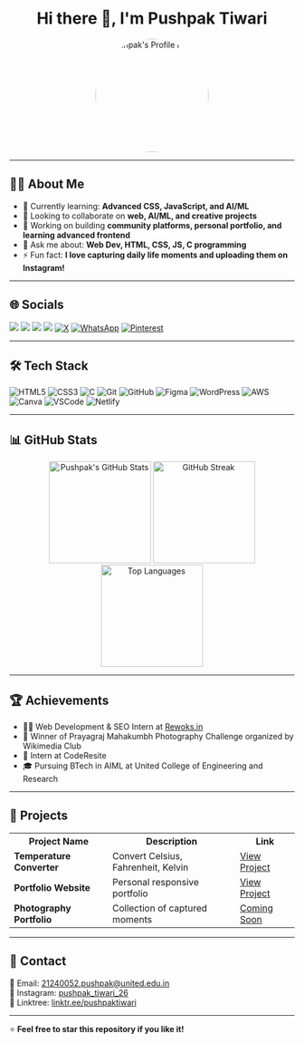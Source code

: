 <h1 align="center">Hi there 👋, I'm Pushpak Tiwari</h1>


<p align="center">
  <img src="https://avatars.githubusercontent.com/u/101932624?v=4" width="200" style="border-radius:50%" alt="Pushpak's Profile Picture" />
</p>

---

## 👨‍💻 About Me

- 🌱 Currently learning: <b>Advanced CSS, JavaScript, and AI/ML</b>
- 🤝 Looking to collaborate on <b>web, AI/ML, and creative projects</b>
- 🔭 Working on building <b>community platforms, personal portfolio, and learning advanced frontend</b>
- 💬 Ask me about: <b>Web Dev, HTML, CSS, JS, C programming</b>
- ⚡ Fun fact: <b>I love capturing daily life moments and uploading them on Instagram!</b>

---

## 🌐 Socials

<p align="left">
<a href="https://www.linkedin.com/in/pushpaktiwari/" target="_blank"><img src="https://img.shields.io/badge/LinkedIn-0077B5?style=for-the-badge&logo=linkedin&logoColor=white"/></a>
<a href="https://www.instagram.com/pushpaktiwari/" target="_blank"><img src="https://img.shields.io/badge/Instagram-E4405F?style=for-the-badge&logo=instagram&logoColor=white"/></a>
<a href="https://github.com/pushpaktiwarii" target="_blank"><img src="https://img.shields.io/badge/GitHub-181717?style=for-the-badge&logo=github&logoColor=white"/></a>
<a href="mailto:pushpaktiwari6@gmail.com" target="_blank"><img src="https://img.shields.io/badge/Email-D14836?style=for-the-badge&logo=gmail&logoColor=white"/></a>
<a href="https://twitter.com/pushpaktiwarii" target="_blank"><img src="https://img.shields.io/badge/X-1DA1F2?style=for-the-badge&logo=twitter&logoColor=white" alt="X"/></a>
<a href="https://wa.me/+917355559797" target="_blank"><img src="https://img.shields.io/badge/WhatsApp-25D366?style=for-the-badge&logo=whatsapp&logoColor=white" alt="WhatsApp"/></a>
<a href="https://pinterest.com/pushpaktiwarii" target="_blank"><img src="https://img.shields.io/badge/Pinterest-BD081C?style=for-the-badge&logo=pinterest&logoColor=white" alt="Pinterest"/></a>
</p>

---

## 🛠 Tech Stack

![HTML5](https://img.shields.io/badge/HTML5-E34F26?logo=html5&logoColor=white&style=for-the-badge)
![CSS3](https://img.shields.io/badge/CSS3-1572B6?logo=css3&logoColor=white&style=for-the-badge)
![C](https://img.shields.io/badge/C-00599C?logo=c&logoColor=white&style=for-the-badge)
![Git](https://img.shields.io/badge/Git-F05032?logo=git&logoColor=white&style=for-the-badge)
![GitHub](https://img.shields.io/badge/GitHub-181717?logo=github&logoColor=white&style=for-the-badge)
![Figma](https://img.shields.io/badge/Figma-F24E1E?logo=figma&logoColor=white&style=for-the-badge)
![WordPress](https://img.shields.io/badge/WordPress-21759B?logo=wordpress&logoColor=white&style=for-the-badge)
![AWS](https://img.shields.io/badge/AWS-232F3E?logo=amazon-aws&logoColor=white&style=for-the-badge)
![Canva](https://img.shields.io/badge/Canva-00C4CC?logo=canva&logoColor=white&style=for-the-badge)
![VSCode](https://img.shields.io/badge/VSCode-007ACC?logo=visual-studio-code&logoColor=white&style=for-the-badge)
![Netlify](https://img.shields.io/badge/Netlify-00C7B7?logo=netlify&logoColor=white&style=for-the-badge)

---

## 📊 GitHub Stats

<p align="center">
  <img src="https://github-readme-stats.vercel.app/api?username=Pushpak05&show_icons=true&theme=radical" alt="Pushpak's GitHub Stats" height="180" />
  <img src="https://github-readme-streak-stats.herokuapp.com/?user=Pushpak05&theme=radical" alt="GitHub Streak" height="180"/>
  <img src="https://github-readme-stats.vercel.app/api/top-langs/?username=Pushpak05&layout=compact&theme=radical" alt="Top Languages" height="180"/>
</p>

---

## 🏆 Achievements

- 👨‍💻 Web Development & SEO Intern at <a href="https://rewoks.in/" target="_blank">Rewoks.in</a>
- 📸 Winner of Prayagraj Mahakumbh Photography Challenge organized by Wikimedia Club
- 🚀 Intern at CodeResite
- 🎓 Pursuing BTech in AIML at United College of Engineering and Research

---

## 📂 Projects

<table>
  <tr>
    <th>Project Name</th>
    <th>Description</th>
    <th>Link</th>
  </tr>
  <tr>
    <td><b>Temperature Converter</b></td>
    <td>Convert Celsius, Fahrenheit, Kelvin</td>
    <td><a href="https://tempconverterbypushpak.netlify.app/" target="_blank">View Project</a></td>
  </tr>
  <tr>
    <td><b>Portfolio Website</b></td>
    <td>Personal responsive portfolio</td>
    <td><a href="https://portfolioforpushpak.netlify.app/" target="_blank">View Project</a></td>
  </tr>
  <tr>
    <td><b>Photography Portfolio</b></td>
    <td>Collection of captured moments</td>
    <td><a href="#" target="_blank">Coming Soon</a></td>
  </tr>
</table>

---

## 💬 Contact

📧 Email: <a href="mailto:21240052.pushpak@united.edu.in" target="_blank">21240052.pushpak@united.edu.in</a><br>
📱 Instagram: <a href="https://www.instagram.com/pushpak_tiwari_26/" target="_blank">pushpak_tiwari_26</a><br>
📁 Linktree: <a href="https://linktr.ee/pushpaktiwari" target="_blank">linktr.ee/pushpaktiwari</a>

---

⭐ <b>Feel free to star this repository if you like it!</b>
